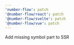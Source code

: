 ```yaml
---
'number-flow': patch
'@number-flow/react': patch
'@number-flow/svelte': patch
'@number-flow/vue': patch
---
```


Add missing symbol part to SSR

